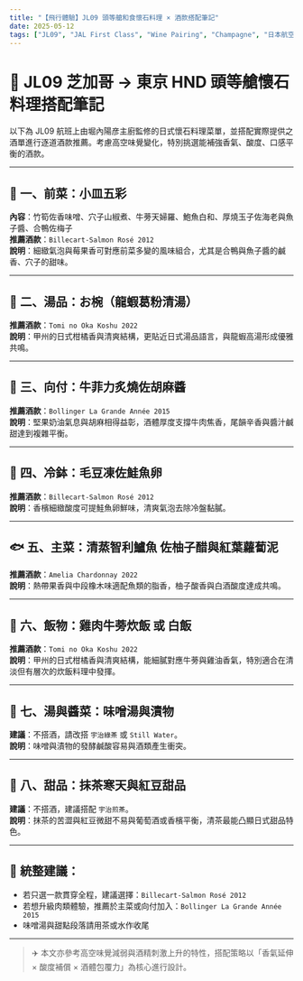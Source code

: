 ```yaml
---
title: "【飛行體驗】JL09 頭等艙和食懷石料理 × 酒款搭配筆記"
date: 2025-05-12
tags: ["JL09", "JAL First Class", "Wine Pairing", "Champagne", "日本航空"]
---
```


# 🛫 JL09 芝加哥 → 東京 HND 頭等艙懷石料理搭配筆記

以下為 JL09 航班上由堀內陽彦主廚監修的日式懷石料理菜單，並搭配實際提供之酒單進行逐道酒款推薦。考慮高空味覺變化，特別挑選能補強香氣、酸度、口感平衡的酒款。

---

## 🥢 一、前菜：小皿五彩

**內容**：竹筍佐香味噌、穴子山椒煮、牛蒡天婦羅、鮑魚白和、厚燒玉子佐海老與魚子醬、合鴨佐梅子  
**推薦酒款**：`Billecart-Salmon Rosé 2012`  
**說明**：細緻氣泡與莓果香可對應前菜多變的風味組合，尤其是合鴨與魚子醬的鹹香、穴子的甜味。

---

## 🍲 二、湯品：お椀（龍蝦葛粉清湯）

**推薦酒款**：`Tomi no Oka Koshu 2022`  
**說明**：甲州的日式柑橘香與清爽結構，更貼近日式湯品語言，與龍蝦高湯形成優雅共鳴。

---

## 🥩 三、向付：牛菲力炙燒佐胡麻醬

**推薦酒款**：`Bollinger La Grande Année 2015`  
**說明**：堅果奶油氣息與胡麻相得益彰，酒體厚度支撐牛肉焦香，尾韻辛香與醬汁鹹甜達到複雜平衡。

---

## 🧊 四、冷鉢：毛豆凍佐鮭魚卵

**推薦酒款**：`Billecart-Salmon Rosé 2012`  
**說明**：香檳細緻酸度可提鮭魚卵鮮味，清爽氣泡去除冷盤黏膩。

---

## 🐟 五、主菜：清蒸智利鱸魚 佐柚子醋與紅葉蘿蔔泥

**推薦酒款**：`Amelia Chardonnay 2022`  
**說明**：熱帶果香與中段橡木味適配魚類的脂香，柚子酸香與白酒酸度達成共鳴。

---

## 🍚 六、飯物：雞肉牛蒡炊飯 或 白飯

**推薦酒款**：`Tomi no Oka Koshu 2022`  
**說明**：甲州的日式柑橘香與清爽結構，能細膩對應牛蒡與雞油香氣，特別適合在清淡但有層次的炊飯料理中發揮。

---

## 🍜 七、湯與醬菜：味噌湯與漬物

**建議**：不搭酒，請改搭 `宇治綠茶` 或 `Still Water`。  
**說明**：味噌與漬物的發酵鹹酸容易與酒類產生衝突。

---

## 🍡 八、甜品：抹茶寒天與紅豆甜品

**建議**：不搭酒，建議搭配 `宇治煎茶`。  
**說明**：抹茶的苦澀與紅豆微甜不易與葡萄酒或香檳平衡，清茶最能凸顯日式甜品特色。

---

## 🌟 統整建議：

- 若只選一款貫穿全程，建議選擇：`Billecart-Salmon Rosé 2012`
- 若想升級肉類體驗，推薦於主菜或向付加入：`Bollinger La Grande Année 2015`
- 味噌湯與甜點段落請用茶或水作收尾

---

> ✈️ 本文亦參考高空味覺減弱與酒精刺激上升的特性，搭配策略以「香氣延伸 × 酸度補償 × 酒體包覆力」為核心進行設計。
